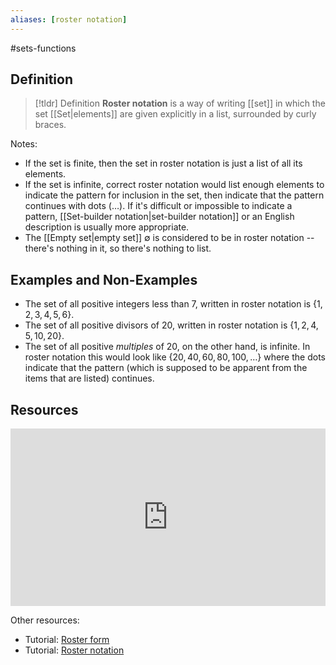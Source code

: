 ```yaml
---
aliases: [roster notation]
--- 
```


#sets-functions 

## Definition 

> [!tldr] Definition
> **Roster notation** is a way of writing [[set]] in which the set [[Set|elements]] are given explicitly in a list, surrounded by curly braces. 

Notes: 
- If the set is finite, then the set in roster notation is just a list of all its elements. 
- If the set is infinite, correct roster notation would list enough elements to indicate the pattern for inclusion in the set, then indicate that the pattern continues with dots ($\dots$). If it's difficult or impossible to indicate a pattern, [[Set-builder notation|set-builder notation]] or an English description is usually more appropriate. 
- The [[Empty set|empty set]] $\emptyset$ is considered to be in roster notation -- there's nothing in it, so there's nothing to list. 

## Examples and Non-Examples

- The set of all positive integers less than 7, written in roster notation is $\{1,2,3,4,5,6\}$. 
- The set of all positive divisors of 20, written in roster notation is $\{1,2,4,5,10,20\}$. 
- The set of all positive *multiples* of 20, on the other hand, is infinite. In roster notation this would look like $\{20, 40, 60, 80, 100, \dots\}$ where the dots indicate that the pattern (which is supposed to be apparent from the items that are listed) continues. 

## Resources 

<div style="padding:56.25% 0 0 0;position:relative;"><iframe src="https://player.vimeo.com/video/602744516?badge=0&amp;autopause=0&amp;player_id=0&amp;app_id=58479" frameborder="0" allow="autoplay; fullscreen; picture-in-picture" style="position:absolute;top:0;left:0;width:100%;height:100%;" title="Screencast 3.2: Roster and set-builder notation"></iframe></div>

Other resources: 
- Tutorial: [Roster form](https://www.cuemath.com/algebra/roster-notation/)
- Tutorial: [Roster notation](https://www.mathdoubts.com/roster-notation/)